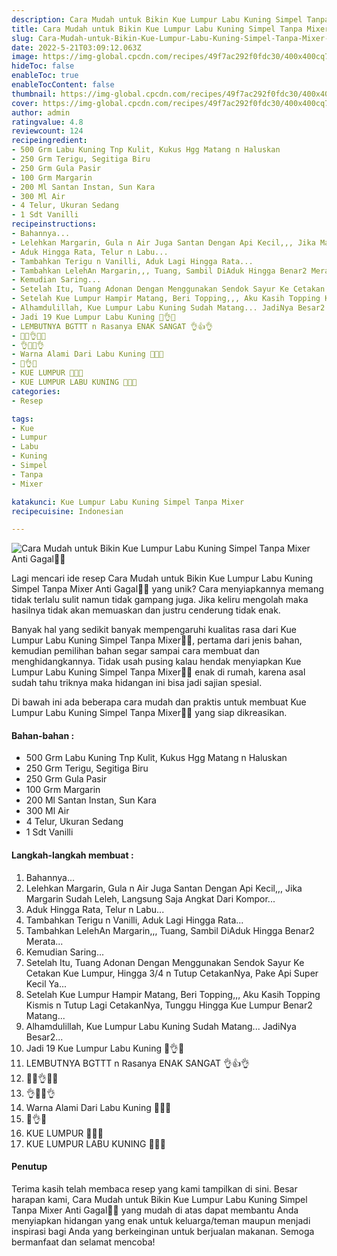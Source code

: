 ```yaml
---
description: Cara Mudah untuk Bikin Kue Lumpur Labu Kuning Simpel Tanpa Mixer Anti Gagal"
title: Cara Mudah untuk Bikin Kue Lumpur Labu Kuning Simpel Tanpa Mixer Anti Gagal
slug: Cara-Mudah-untuk-Bikin-Kue-Lumpur-Labu-Kuning-Simpel-Tanpa-Mixer-Anti-Gagal
date: 2022-5-21T03:09:12.063Z
image: https://img-global.cpcdn.com/recipes/49f7ac292f0fdc30/400x400cq70/photo.jpg
hideToc: false
enableToc: true
enableTocContent: false
thumbnail: https://img-global.cpcdn.com/recipes/49f7ac292f0fdc30/400x400cq70/photo.jpg
cover: https://img-global.cpcdn.com/recipes/49f7ac292f0fdc30/400x400cq70/photo.jpg
author: admin
ratingvalue: 4.8
reviewcount: 124
recipeingredient:
- 500 Grm Labu Kuning Tnp Kulit, Kukus Hgg Matang n Haluskan
- 250 Grm Terigu, Segitiga Biru
- 250 Grm Gula Pasir
- 100 Grm Margarin
- 200 Ml Santan Instan, Sun Kara
- 300 Ml Air
- 4 Telur, Ukuran Sedang
- 1 Sdt Vanilli
recipeinstructions:
- Bahannya...
- Lelehkan Margarin, Gula n Air Juga Santan Dengan Api Kecil,,, Jika Margarin Sudah Leleh, Langsung Saja Angkat Dari Kompor...
- Aduk Hingga Rata, Telur n Labu...
- Tambahkan Terigu n Vanilli, Aduk Lagi Hingga Rata...
- Tambahkan LelehAn Margarin,,, Tuang, Sambil DiAduk Hingga Benar2 Merata...
- Kemudian Saring...
- Setelah Itu, Tuang Adonan Dengan Menggunakan Sendok Sayur Ke Cetakan Kue Lumpur, Hingga 3/4 n Tutup CetakanNya, Pake Api Super Kecil Ya...
- Setelah Kue Lumpur Hampir Matang, Beri Topping,,, Aku Kasih Topping Kismis n Tutup Lagi CetakanNya, Tunggu Hingga Kue Lumpur Benar2 Matang...
- Alhamdulillah, Kue Lumpur Labu Kuning Sudah Matang... JadiNya Besar2...
- Jadi 19 Kue Lumpur Labu Kuning 🎃👌🎃
- LEMBUTNYA BGTTT n Rasanya ENAK SANGAT 👌👍👌
- 🎃🎃👌🎃🎃
- 👌🎃🎃👌
- Warna Alami Dari Labu Kuning 💛🎃💛
- 🎃👌🎃
- KUE LUMPUR 🎃💛🎃
- KUE LUMPUR LABU KUNING 💛💛💛
categories:
- Resep

tags:
- Kue
- Lumpur
- Labu
- Kuning
- Simpel
- Tanpa
- Mixer

katakunci: Kue Lumpur Labu Kuning Simpel Tanpa Mixer
recipecuisine: Indonesian

---
```


![Cara Mudah untuk Bikin Kue Lumpur Labu Kuning Simpel Tanpa Mixer Anti Gagal👩‍🍳](https://img-global.cpcdn.com/recipes/49f7ac292f0fdc30/400x400cq70/photo.jpg)

Lagi mencari ide resep Cara Mudah untuk Bikin Kue Lumpur Labu Kuning Simpel Tanpa Mixer Anti Gagal👩‍🍳 yang unik? Cara menyiapkannya memang tidak terlalu sulit namun tidak gampang juga. Jika keliru mengolah maka hasilnya tidak akan memuaskan dan justru cenderung tidak enak.

Banyak hal yang sedikit banyak mempengaruhi kualitas rasa dari Kue Lumpur Labu Kuning Simpel Tanpa Mixer👩‍🍳, pertama dari jenis bahan, kemudian pemilihan bahan segar sampai cara membuat dan menghidangkannya. Tidak usah pusing kalau hendak menyiapkan Kue Lumpur Labu Kuning Simpel Tanpa Mixer👩‍🍳 enak di rumah, karena asal sudah tahu triknya maka hidangan ini bisa jadi sajian spesial.

Di bawah ini ada beberapa cara mudah dan praktis untuk membuat Kue Lumpur Labu Kuning Simpel Tanpa Mixer👩‍🍳 yang siap dikreasikan.

<!--inarticleads1-->

#### Bahan-bahan :

- 500 Grm Labu Kuning Tnp Kulit, Kukus Hgg Matang n Haluskan
- 250 Grm Terigu, Segitiga Biru
- 250 Grm Gula Pasir
- 100 Grm Margarin
- 200 Ml Santan Instan, Sun Kara
- 300 Ml Air
- 4 Telur, Ukuran Sedang
- 1 Sdt Vanilli

<!--inarticleads2-->

#### Langkah-langkah membuat :

1. Bahannya...
1. Lelehkan Margarin, Gula n Air Juga Santan Dengan Api Kecil,,, Jika Margarin Sudah Leleh, Langsung Saja Angkat Dari Kompor...
1. Aduk Hingga Rata, Telur n Labu...
1. Tambahkan Terigu n Vanilli, Aduk Lagi Hingga Rata...
1. Tambahkan LelehAn Margarin,,, Tuang, Sambil DiAduk Hingga Benar2 Merata...
1. Kemudian Saring...
1. Setelah Itu, Tuang Adonan Dengan Menggunakan Sendok Sayur Ke Cetakan Kue Lumpur, Hingga 3/4 n Tutup CetakanNya, Pake Api Super Kecil Ya...
1. Setelah Kue Lumpur Hampir Matang, Beri Topping,,, Aku Kasih Topping Kismis n Tutup Lagi CetakanNya, Tunggu Hingga Kue Lumpur Benar2 Matang...
1. Alhamdulillah, Kue Lumpur Labu Kuning Sudah Matang... JadiNya Besar2...
1. Jadi 19 Kue Lumpur Labu Kuning 🎃👌🎃
1. LEMBUTNYA BGTTT n Rasanya ENAK SANGAT 👌👍👌
1. 🎃🎃👌🎃🎃
1. 👌🎃🎃👌
1. Warna Alami Dari Labu Kuning 💛🎃💛
1. 🎃👌🎃
1. KUE LUMPUR 🎃💛🎃
1. KUE LUMPUR LABU KUNING 💛💛💛

#### Penutup

Terima kasih telah membaca resep yang kami tampilkan di sini. Besar harapan kami, Cara Mudah untuk Bikin Kue Lumpur Labu Kuning Simpel Tanpa Mixer Anti Gagal👩‍🍳 yang mudah di atas dapat membantu Anda menyiapkan hidangan yang enak untuk keluarga/teman maupun menjadi inspirasi bagi Anda yang berkeinginan untuk berjualan makanan. Semoga bermanfaat dan selamat mencoba!